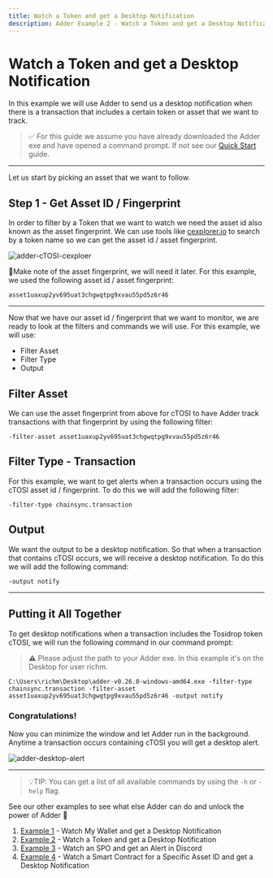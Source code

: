 ```yaml
---
title: Watch a Token and get a Desktop Notification
description: Adder Example 2 - Watch a Token and get a Desktop Notification.
---
```


# Watch a Token and get a Desktop Notification

In this example we will use Adder to send us a desktop notification when there is a transaction that includes a certain token or asset that we want to track.

> ✅ For this guide we assume you have already downloaded the Adder exe and have opened a command prompt. If not see our [Quick Start](../002-quick-start-overview) guide.

***

Let us start by picking an asset that we want to follow.

## Step 1 - Get Asset ID / Fingerprint

In order to filter by a Token that we want to watch we need the asset id also known as the asset fingerprint. We can use tools like <a href="https://www.cexplorer.io" target="_blank">cexplorer.io</a> to search by a token name so we can get the asset id / asset fingerprint.

![adder-cTOSI-cexploer](/adder-cTOSI-cexploer.png)

📝Make note of the asset fingerprint, we will need it later. For this example, we used the following asset id / asset fingerprint:

```
asset1uaxup2yv695uat3chgwqtpg9xvau55pd5z6r46
```

***

Now that we have our asset id / fingerprint that we want to monitor, we are ready to look at the filters and commands we will use. For this example, we will use:

* Filter Asset
* Filter Type
* Output

## Filter Asset

We can use the asset fingerprint from above for cTOSI to have Adder track transactions with that fingerprint by using the following filter:

```
-filter-asset asset1uaxup2yv695uat3chgwqtpg9xvau55pd5z6r46
```

## Filter Type - Transaction

For this example, we want to get alerts when a transaction occurs using the cTOSI asset id / fingerprint. To do this we will add the following filter:

```
-filter-type chainsync.transaction
```

## Output

We want the output to be a desktop notification. So that when a transaction that contains cTOSI occurs, we will receive a desktop notification. To do this we will add the following command:

```
-output notify
```



***

## Putting it All Together

To get desktop notifications when a transaction includes the Tosidrop token cTOSI, we will run the following command in our command prompt:

> ⚠️ Please adjust the path to your Adder exe. In this example it's on the Desktop for user richm.


```
C:\Users\richm\Desktop\adder-v0.26.0-windows-amd64.exe -filter-type chainsync.transaction -filter-asset asset1uaxup2yv695uat3chgwqtpg9xvau55pd5z6r46 -output notify
```


### Congratulations!

Now you can minimize the window and let Adder run in the background. Anytime a transaction occurs containing cTOSI you will get a desktop alert.


![adder-desktop-alert](/adder-desktop-alert.png)

***

> 💡TIP: You can get a list of all available commands by using the `-h` or `-help` flag.

See our other examples to see what else Adder can do and unlock the power of Adder 💪

1. [Example 1](../002-example-1-watch-my-wallet-and-get-a-desktop-notification) - Watch My Wallet and get a Desktop Notification
2. [Example 2](../003-example-2-watch-a-token-and-get-a-desktop-notification) - Watch a Token and get a Desktop Notification
3. [Example 3](../004-example-3-watch-an-spo-and-get-an-alert-in-discord) - Watch an SPO and get an Alert in Discord
4. [Example 4](../005-example-4-watch-a-smart-contract-for-a-specific-asset-id-and-get-a-desktop-notification) - Watch a Smart Contract for a Specific Asset ID and get a Desktop Notification
